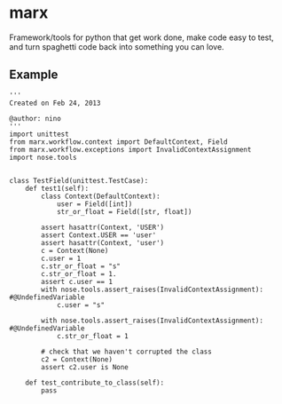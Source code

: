 marx
=====

Framework/tools for python that get work done, make code easy to test, and turn spaghetti code back into something you can love.


Example
-------

    '''
    Created on Feb 24, 2013
    
    @author: nino
    '''
    import unittest
    from marx.workflow.context import DefaultContext, Field
    from marx.workflow.exceptions import InvalidContextAssignment
    import nose.tools
    
    
    class TestField(unittest.TestCase):
        def test1(self):
            class Context(DefaultContext):
                user = Field([int])
                str_or_float = Field([str, float])
                
            assert hasattr(Context, 'USER')
            assert Context.USER == 'user'
            assert hasattr(Context, 'user')
            c = Context(None)
            c.user = 1
            c.str_or_float = "s"
            c.str_or_float = 1.
            assert c.user == 1
            with nose.tools.assert_raises(InvalidContextAssignment): #@UndefinedVariable
                c.user = "s"
            
            with nose.tools.assert_raises(InvalidContextAssignment): #@UndefinedVariable
                c.str_or_float = 1
    
            # check that we haven't corrupted the class        
            c2 = Context(None)
            assert c2.user is None
        
        def test_contribute_to_class(self):
            pass